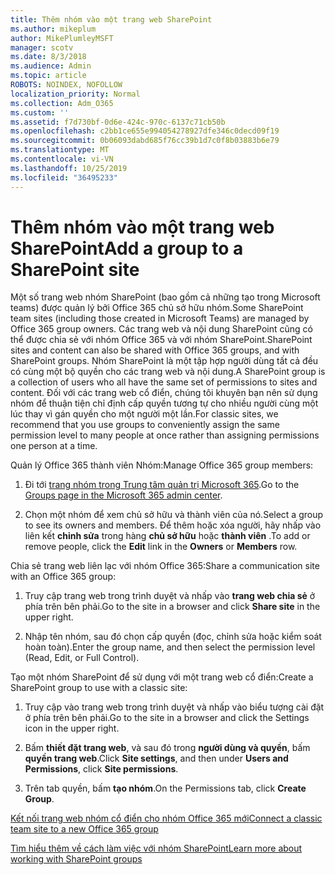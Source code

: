 ```yaml
---
title: Thêm nhóm vào một trang web SharePoint
ms.author: mikeplum
author: MikePlumleyMSFT
manager: scotv
ms.date: 8/3/2018
ms.audience: Admin
ms.topic: article
ROBOTS: NOINDEX, NOFOLLOW
localization_priority: Normal
ms.collection: Adm_O365
ms.custom: ''
ms.assetid: f7d730bf-0d6e-424c-970c-6137c71cb50b
ms.openlocfilehash: c2bb1ce655e994054278927dfe346c0decd09f19
ms.sourcegitcommit: 0b06093dabd685f76cc39b1d7c0f8b03883b6e79
ms.translationtype: MT
ms.contentlocale: vi-VN
ms.lasthandoff: 10/25/2019
ms.locfileid: "36495233"
---
```

# <a name="add-a-group-to-a-sharepoint-site"></a><span data-ttu-id="544d6-102">Thêm nhóm vào một trang web SharePoint</span><span class="sxs-lookup"><span data-stu-id="544d6-102">Add a group to a SharePoint site</span></span>

<span data-ttu-id="544d6-103">Một số trang web nhóm SharePoint (bao gồm cả những tạo trong Microsoft teams) được quản lý bởi Office 365 chủ sở hữu nhóm.</span><span class="sxs-lookup"><span data-stu-id="544d6-103">Some SharePoint team sites (including those created in Microsoft Teams) are managed by Office 365 group owners.</span></span> <span data-ttu-id="544d6-104">Các trang web và nội dung SharePoint cũng có thể được chia sẻ với nhóm Office 365 và với nhóm SharePoint.</span><span class="sxs-lookup"><span data-stu-id="544d6-104">SharePoint sites and content can also be shared with Office 365 groups, and with SharePoint groups.</span></span> <span data-ttu-id="544d6-105">Nhóm SharePoint là một tập hợp người dùng tất cả đều có cùng một bộ quyền cho các trang web và nội dung.</span><span class="sxs-lookup"><span data-stu-id="544d6-105">A SharePoint group is a collection of users who all have the same set of permissions to sites and content.</span></span> <span data-ttu-id="544d6-106">Đối với các trang web cổ điển, chúng tôi khuyên bạn nên sử dụng nhóm để thuận tiện chỉ định cấp quyền tương tự cho nhiều người cùng một lúc thay vì gán quyền cho một người một lần.</span><span class="sxs-lookup"><span data-stu-id="544d6-106">For classic sites, we recommend that you use groups to conveniently assign the same permission level to many people at once rather than assigning permissions one person at a time.</span></span>
  
<span data-ttu-id="544d6-107">Quản lý Office 365 thành viên Nhóm:</span><span class="sxs-lookup"><span data-stu-id="544d6-107">Manage Office 365 group members:</span></span>
  
1. <span data-ttu-id="544d6-108">Đi tới [trang nhóm trong Trung tâm quản trị Microsoft 365](https://portal.office.com/adminportal/home#/groups).</span><span class="sxs-lookup"><span data-stu-id="544d6-108">Go to the [Groups page in the Microsoft 365 admin center](https://portal.office.com/adminportal/home#/groups).</span></span>
    
2. <span data-ttu-id="544d6-109">Chọn một nhóm để xem chủ sở hữu và thành viên của nó.</span><span class="sxs-lookup"><span data-stu-id="544d6-109">Select a group to see its owners and members.</span></span> <span data-ttu-id="544d6-110">Để thêm hoặc xóa người, hãy nhấp vào liên kết **chỉnh sửa** trong hàng **chủ sở hữu** hoặc **thành viên** .</span><span class="sxs-lookup"><span data-stu-id="544d6-110">To add or remove people, click the **Edit** link in the **Owners** or **Members** row.</span></span> 
    
<span data-ttu-id="544d6-111">Chia sẻ trang web liên lạc với nhóm Office 365:</span><span class="sxs-lookup"><span data-stu-id="544d6-111">Share a communication site with an Office 365 group:</span></span>
  
1. <span data-ttu-id="544d6-112">Truy cập trang web trong trình duyệt và nhấp vào **trang web chia sẻ** ở phía trên bên phải.</span><span class="sxs-lookup"><span data-stu-id="544d6-112">Go to the site in a browser and click **Share site** in the upper right.</span></span> 
    
2. <span data-ttu-id="544d6-113">Nhập tên nhóm, sau đó chọn cấp quyền (đọc, chỉnh sửa hoặc kiểm soát hoàn toàn).</span><span class="sxs-lookup"><span data-stu-id="544d6-113">Enter the group name, and then select the permission level (Read, Edit, or Full Control).</span></span>
    
<span data-ttu-id="544d6-114">Tạo một nhóm SharePoint để sử dụng với một trang web cổ điển:</span><span class="sxs-lookup"><span data-stu-id="544d6-114">Create a SharePoint group to use with a classic site:</span></span>
  
1. <span data-ttu-id="544d6-115">Truy cập vào trang web trong trình duyệt và nhấp vào biểu tượng cài đặt ở phía trên bên phải.</span><span class="sxs-lookup"><span data-stu-id="544d6-115">Go to the site in a browser and click the Settings icon in the upper right.</span></span>
    
2. <span data-ttu-id="544d6-116">Bấm **thiết đặt trang web**, và sau đó trong **người dùng và quyền**, bấm **quyền trang web**.</span><span class="sxs-lookup"><span data-stu-id="544d6-116">Click **Site settings**, and then under **Users and Permissions**, click **Site permissions**.</span></span>
    
3. <span data-ttu-id="544d6-117">Trên tab quyền, bấm **tạo nhóm**.</span><span class="sxs-lookup"><span data-stu-id="544d6-117">On the Permissions tab, click **Create Group**.</span></span>
    
[<span data-ttu-id="544d6-118">Kết nối trang web nhóm cổ điển cho nhóm Office 365 mới</span><span class="sxs-lookup"><span data-stu-id="544d6-118">Connect a classic team site to a new Office 365 group</span></span>](https://go.microsoft.com/fwlink/?linkid=2008654)
  
[<span data-ttu-id="544d6-119">Tìm hiểu thêm về cách làm việc với nhóm SharePoint</span><span class="sxs-lookup"><span data-stu-id="544d6-119">Learn more about working with SharePoint groups</span></span>](https://go.microsoft.com/fwlink/?linkid=874658)
  

